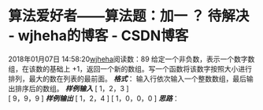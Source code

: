 # 算法爱好者——算法题：加一 ？ 待解决 - wjheha的博客 - CSDN博客
2018年01月07日 14:58:20[wjheha](https://me.csdn.net/wjheha)阅读数：89
给定一个非负数，表示一个数字数组，在该数的基础上 +1，返回一个新的数组。写一个函数将该数字按照大小进行排列，最大的数在列表的最前面。
***格式***：
输入行依次输入一个整数数组，最后输出排序后的数组。
***样例输入***
[ 1，2，3 ]  
[ 9，9，9 ] 
***样例输出***
[ 1，2，4 ] 
[ 1，0，0，0 ]
***思路***：
